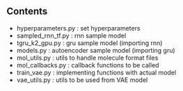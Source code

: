 ## Contents
- hyperparameters.py : set hyperparameters
- sampled_rnn_tf.py : rnn sample model
- tgru_k2_gpu.py : gru sample model (importing rnn)
- models.py : autoencoder sample model (importing gru)
- mol_utils.py : utils to handle molecule format files
- mol_callbacks.py : callback functions to be called
- train_vae.py : implementing functions with actual model
- vae_utils.py : utils to be used from VAE model
